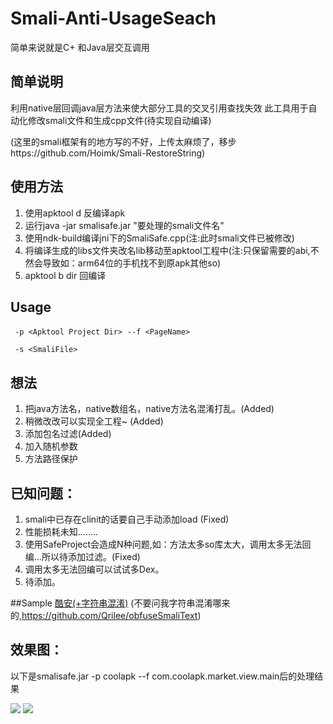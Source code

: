 ﻿# Smali-Anti-UsageSeach
简单来说就是C+ 和Java层交互调用

## 简单说明
利用native层回调java层方法来使大部分工具的交叉引用查找失效
此工具用于自动化修改smali文件和生成cpp文件(待实现自动编译)

(这里的smali框架有的地方写的不好，上传太麻烦了，移步https://github.com/Hoimk/Smali-RestoreString)


## 使用方法
1. 使用apktool d 反编译apk
2. 运行java -jar smalisafe.jar "要处理的smali文件名"
3. 使用ndk-build编译jni下的SmaliSafe.cpp(注:此时smali文件已被修改)
4. 将编译生成的libs文件夹改名lib移动至apktool工程中(注:只保留需要的abi,不然会导致如：arm64位的手机找不到原apk其他so)
5. apktool b dir 回编译


## Usage
` -p <Apktool Project Dir>`
  `--f <PageName>`
  
` -s <SmaliFile>`

## 想法
1. 把java方法名，native数组名，native方法名混淆打乱。(Added)
2. 稍微改改可以实现全工程~ (Added)
3. 添加包名过滤(Added)
4. 加入随机参数
5. 方法路径保护


## 已知问题：
1. smali中已存在clinit的话要自己手动添加load (Fixed)
2. 性能损耗未知........
3. 使用SafeProject会造成N种问题,如：方法太多so库太大，调用太多无法回编...所以待添加过滤。(Fixed)
4. 调用太多无法回编可以试试多Dex。
4. 待添加。

##Sample
[酷安(+字符串混淆)](http://www.hoimk.com/usr/uploads/2017/03/2197925685.apk)
(不要问我字符串混淆哪来的,https://github.com/Qrilee/obfuseSmaliText)

## 效果图：
以下是smalisafe.jar -p coolapk --f com.coolapk.market.view.main后的处理结果

![](http://i1.piimg.com/1949/038d71238bcb9a7b.png)
![](http://i1.piimg.com/1949/b3aa41ce2a187338.png)
